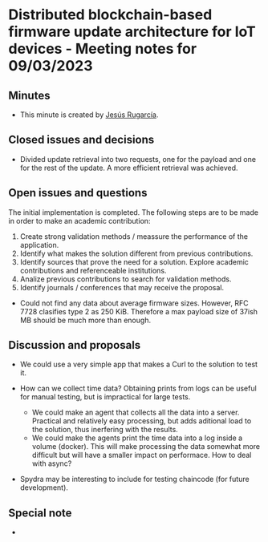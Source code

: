 # Distributed blockchain-based firmware update architecture for IoT devices - Meeting notes for 09/03/2023

## Minutes

- This minute is created by [Jesús Rugarcía](https://github.com/jesusrugarcia).

## Closed issues and decisions

- Divided update retrieval into two requests, one for the payload and one for the rest of the update. A more efficient retrieval was achieved.
## Open issues and questions
The initial implementation is completed. The following steps are to be made in order to make an academic contribution:
1. Create strong  validation methods / meassure the performance of the application.
2. Identify what makes the solution different from previous contributions.
3. Identify sources that prove the need for a solution. Explore academic contributions and referenceable institutions.
4. Analize previous contributions to search for validation methods.
5. Identify journals / conferences that may receive the proposal.

- Could not find any data about average firmware sizes. However, RFC 7728 clasifies type 2 as 250 KiB. Therefore a max payload size of 37ish MB should be much more than enough.

## Discussion and proposals
- We could use a very simple app that makes a Curl to the solution to test it.
- How can we collect time data? Obtaining prints from logs can be useful for manual testing, but is impractical for large tests.
    - We could make an agent that collects all the data into a server. Practical and relatively easy processing, but adds aditional load to the solution, thus inerfering with the results.
    - We could make the agents print the time data into a log inside a volume (docker). This will make processing the data somewhat more difficult but will have a smaller impact on performace. How to deal with async?

- Spydra may be interesting to include for testing chaincode (for future development).
## Special note
- 